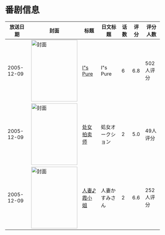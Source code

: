 # 番剧信息

|放送日期|封面|标题|日文标题|话数|评分|评分人数|
|---|---|---|---|---|---|---|
|2005-12-09|<img src="//lain.bgm.tv/pic/cover/c/47/7b/3393_n3v0V.jpg" alt="封面" style="width:150px;height:200px;object-fit:cover;">|[I"s Pure](https://bangumi.tv/subject/3393)|I"s Pure|6|6.8|502人评分|
|2005-12-09|<img src="/img/no_icon_subject.png" alt="封面" style="width:150px;height:200px;object-fit:cover;">|[处女拍卖师](https://bangumi.tv/subject/74425)|処女オークション|2|5.0|49人评分|
|2005-12-09|<img src="/img/no_icon_subject.png" alt="封面" style="width:150px;height:200px;object-fit:cover;">|[人妻♪霞小姐](https://bangumi.tv/subject/83841)|人妻かすみさん|2|6.6|252人评分|

